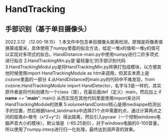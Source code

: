 # HandTracking
手部识别（基于单目摄像头）
-----------------------------
2022.3.12 （12.00-18.15）
1.本文件中包含单目摄像头距离检测，原理是将像素值换算成厘米，具体使用了numpy里面的拟合方法，给定一堆x的值和一堆y的值可以实现对多项式的拟合。HandDistance-main.py中使用numpy进行二阶多项式进行拟合
2.HandTrackingMin.py是‘最轻量化’的手部识别代码
3.HandTrackingModul.py是将HandTrackingMin.py转换打包成模块，以方便其他时候使用import HandTrackingModule as htm来调用，但其实本质上是cvzone里面的一部分
4.从HandDistance的main.py的代码中不难发现，from cvzone.HandTrackingModule import HandDetector，名字与3是一样的，其实原作者是将代码创建为一个class（类），在最后面def（定义）main，然后加上
if __name__ == "__main__":
    main()
从而实现在其他代码里面使用import来访问HandTrackingModule的效果
5.volumeHandControl核心是用mediapipe检测出手的位置，然后根据hand_landmarks中选择21个点中需要的点，通过计算两点之间的距离d=根号（x^2+y^2）得出距离，然后引入pycaw（一个控制windows电脑声音大小的模块），默认值是（-65.25到0），对于windows电脑的0-100音量，所以使用了numpy.interp进行归一化处理，最终达到调声音的效果。
